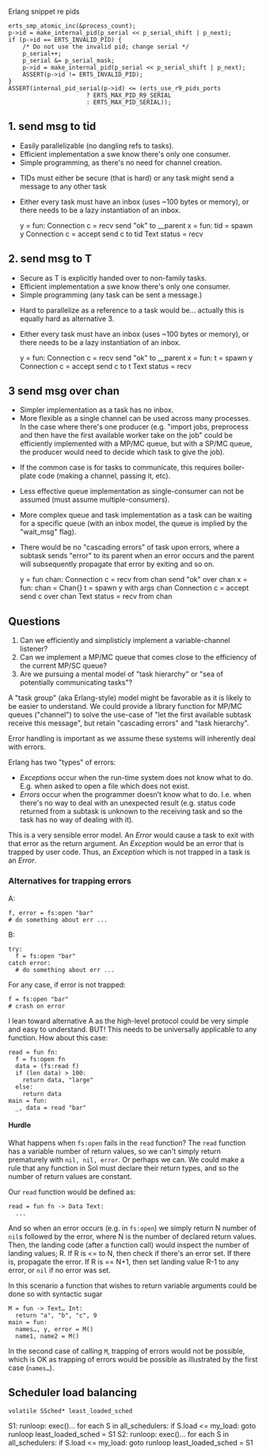 Erlang snippet re pids

    erts_smp_atomic_inc(&process_count);
    p->id = make_internal_pid(p_serial << p_serial_shift | p_next);
    if (p->id == ERTS_INVALID_PID) {
    	/* Do not use the invalid pid; change serial */
    	p_serial++;
    	p_serial &= p_serial_mask;
    	p->id = make_internal_pid(p_serial << p_serial_shift | p_next);
    	ASSERT(p->id != ERTS_INVALID_PID);
    }
    ASSERT(internal_pid_serial(p->id) <= (erts_use_r9_pids_ports
    					  ? ERTS_MAX_PID_R9_SERIAL
    					  : ERTS_MAX_PID_SERIAL));

## 1. send msg to tid

+ Easily parallelizable (no dangling refs to tasks).
+ Efficient implementation a swe know there's only one consumer.
+ Simple programming, as there's no need for channel creation.
- TIDs must either be secure (that is hard) or any task might send a message to any other task
- Either every task must have an inbox (uses ~100 bytes or memory), or there needs to be a lazy instantiation of an inbox.

    y = fun:
      Connection c = recv
      send "ok" to __parent
    x = fun:
      tid = spawn y
      Connection c = accept
      send c to tid
      Text status = recv


## 2. send msg to T

+ Secure as T is explicitly handed over to non-family tasks.
+ Efficient implementation a swe know there's only one consumer.
+ Simple programming (any task can be sent a message.)
- Hard to parallelize as a reference to a task would be… actually this is equally hard as alternative 3.
- Either every task must have an inbox (uses ~100 bytes or memory), or there needs to be a lazy instantiation of an inbox.

    y = fun:
      Connection c = recv
      send "ok" to __parent
    x = fun:
      t = spawn y
      Connection c = accept
      send c to t
      Text status = recv

## 3 send msg over chan

+ Simpler implementation as a task has no inbox.
+ More flexible as a single channel can be used across many processes. In the case where there's one producer (e.g. "import jobs, preprocess and then have the first available worker take on the job" could be efficiently implemented with a MP/MC queue, but with a SP/MC queue, the producer would need to decide which task to give the job).
- If the common case is for tasks to communicate, this requires boiler-plate code (making a channel, passing it, etc).
- Less effective queue implementation as single-consumer can not be assumed (must assume multiple-consumers).
- More complex queue and task implementation as a task can be waiting for a specific queue (with an inbox model, the queue is implied by the "wait_msg" flag).
- There would be no "cascading errors" of task upon errors, where a subtask sends "error" to its parent when an error occurs and the parent will subsequently propagate that error by exiting and so on.

    y = fun chan:
      Connection c = recv from chan
      send "ok" over chan
    x = fun:
      chan = Chan{}
      t = spawn y with args chan
      Connection c = accept
      send c over chan
      Text status = recv from chan

## Questions

1. Can we efficiently and simplisticly implement a variable-channel listener?
2. Can we implement a MP/MC queue that comes close to the efficiency of the current MP/SC queue?
3. Are we pursuing a mental model of "task hierarchy" or "sea of potentially communicating tasks"?

A "task group" (aka Erlang-style) model might be favorable as it is likely to be easier to understand. We could provide a library function for MP/MC queues ("channel") to solve the use-case of "let the first available subtask receive this message", but retain "cascading errors" and "task hierarchy".

Error handling is important as we assume these systems will inherently deal with errors.

Erlang has two "types" of errors:

- _Exceptions_ occur when the run-time system does not know what to do. E.g. when asked to open a file which does not exist.
- _Errors_ occur when the programmer doesn’t know what to do. I.e. when there's no way to deal with an unexpected result (e.g. status code returned from a subtask is unknown to the receiving task and so the task has no way of dealing with it).

This is a very sensible error model. An _Error_ would cause a task to exit with that error as the return argument. An _Exception_ would be an error that is trapped by user code. Thus, an _Exception_ which is not trapped in a task is an _Error_.

### Alternatives for trapping errors

A:

    f, error = fs:open "bar"
    # do something about err ...

B:

    try:
      f = fs:open "bar"
    catch error:
      # do something about err ...

For any case, if error is not trapped:

    f = fs:open "bar"
    # crash on error

I lean toward alternative A as the high-level protocol could be very simple and easy to understand. BUT! This needs to be universally applicable to any function. How about this case:

    read = fun fn:
      f = fs:open fn
      data = (fs:read f)
      if (len data) > 100:
        return data, "large"
      else:
        return data
    main = fun:
      _, data = read "bar"

#### Hurdle

What happens when `fs:open` fails in the `read` function? The `read` function has a variable number of return values, so we can't simply return prematurely with `nil, nil, error`. Or perhaps we can. We could make a rule that any function in Sol must declare their return types, and so the number of return values are constant.

Our `read` function would be defined as:

    read = fun fn -> Data Text:
      ...

And so when an error occurs (e.g. in `fs:open`) we simply return N number of `nil`s followed by the error, where N is the number of declared return values. Then, the landing code (after a function call) would inspect the number of landing values; R. If R is <= to N, then check if there's an error set. If there is, propagate the error. If R is == N+1, then set landing value R-1 to any error, or `nil` if no error was set.

In this scenario a function that wishes to return variable arguments could be done so with syntactic sugar

    M = fun -> Text… Int:
      return "a", "b", "c", 9
    main = fun:
      names…, y, error = M()
      name1, name2 = M()

In the second case of calling `M`, trapping of errors would not be possible, which is OK as trapping of errors would be possible as illustrated by the first case (`names…`).


## Scheduler load balancing

    volatile SSched* least_loaded_sched

S1:
    runloop:
      exec()...
      for each S in all_schedulers:
        if S.load <= my_load:
          goto runloop
      least_loaded_sched = S1
S2:
    runloop:
      exec()...
      for each S in all_schedulers:
        if S.load <= my_load:
          goto runloop
      least_loaded_sched = S1
